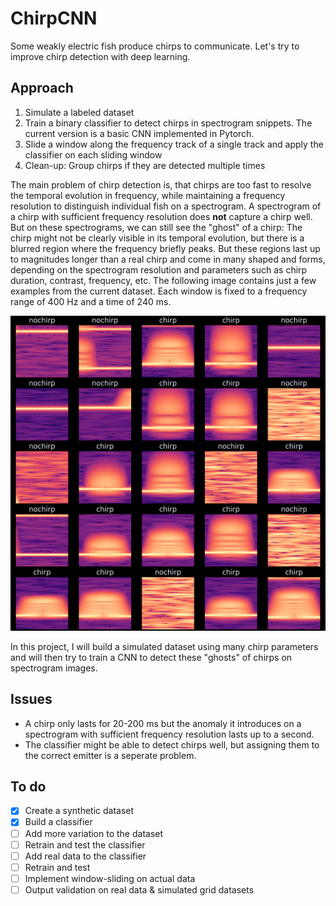 # ChirpCNN

Some weakly electric fish produce chirps to communicate. Let's try to improve chirp detection with deep learning. 

## Approach

1. Simulate a labeled dataset 
2. Train a binary classifier to detect chirps in spectrogram snippets. The current version is a basic CNN implemented in Pytorch.
3. Slide a window along the frequency track of a single track and apply the classifier on each sliding window
4. Clean-up: Group chirps if they are detected multiple times

The main problem of chirp detection is, that chirps are too fast to resolve the temporal evolution in frequency, while maintaining a frequency resolution to distinguish individual fish on a spectrogram. A spectrogram of a chirp with sufficient frequency resolution does **not** capture a chirp well. But on these spectrograms, we can still see the "ghost" of a chirp: The chirp might not be clearly visible in its temporal evolution, but there is a blurred region where the frequency briefly peaks. But these regions last up to magnitudes longer than a real chirp and come in many shaped and forms, depending on the spectrogram resolution and parameters such as chirp duration, contrast, frequency, etc. The following image contains just a few examples from the current dataset. Each window is fixed to a frequency range of 400 Hz and a time of 240 ms.

![](assets/dataset.png)

In this project, I will build a simulated dataset using many chirp parameters and will then try to train a CNN to detect these "ghosts" of chirps on spectrogram images.

## Issues

- A chirp only lasts for 20-200 ms but the anomaly it introduces on a spectrogram with sufficient frequency resolution lasts up to a second. 
- The classifier might be able to detect chirps well, but assigning them to the correct emitter is a seperate problem.

## To do 

- [x] Create a synthetic dataset 
- [x] Build a classifier
- [ ] Add more variation to the dataset
- [ ] Retrain and test the classifier
- [ ] Add real data to the classifier
- [ ] Retrain and test 
- [ ] Implement window-sliding on actual data 
- [ ] Output validation on real data & simulated grid datasets 
